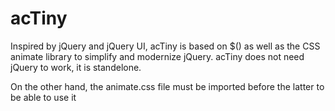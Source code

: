 # acTiny

Inspired by jQuery and jQuery UI, acTiny is based on $() as well as the CSS animate library to simplify and modernize jQuery.
acTiny does not need jQuery to work, it is standelone.

On the other hand, the animate.css file must be imported before the latter to be able to use it
